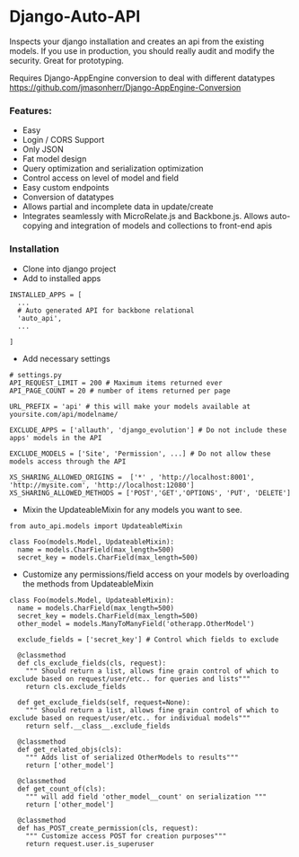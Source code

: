 Django-Auto-API
===============

Inspects your django installation and creates an api from the existing models.  If you use in production, you should really audit and modify the security.  Great for prototyping.  

Requires Django-AppEngine conversion to deal with different datatypes
https://github.com/jmasonherr/Django-AppEngine-Conversion

### Features:
- Easy
- Login / CORS Support
- Only JSON
- Fat model design
- Query optimization and serialization optimization
- Control access on level of model and field
- Easy custom endpoints
- Conversion of datatypes
- Allows partial and incomplete data in update/create
- Integrates seamlessly with MicroRelate.js and Backbone.js.  Allows auto-copying and integration of models and collections to front-end apis

### Installation

- Clone into django project
- Add to installed apps
```
INSTALLED_APPS = [
  ...
  # Auto generated API for backbone relational
  'auto_api',
  ...

]
```

- Add necessary settings


```
# settings.py
API_REQUEST_LIMIT = 200 # Maximum items returned ever
API_PAGE_COUNT = 20 # number of items returned per page

URL_PREFIX = 'api' # this will make your models available at yoursite.com/api/modelname/

EXCLUDE_APPS = ['allauth', 'django_evolution'] # Do not include these apps' models in the API

EXCLUDE_MODELS = ['Site', 'Permission', ...] # Do not allow these models access through the API

XS_SHARING_ALLOWED_ORIGINS =  ['*' , 'http://localhost:8001', 'http://mysite.com', 'http://localhost:12080']
XS_SHARING_ALLOWED_METHODS = ['POST','GET','OPTIONS', 'PUT', 'DELETE']
```

- Mixin the UpdateableMixin for any models you want to see.

``` 
from auto_api.models import UpdateableMixin

class Foo(models.Model, UpdateableMixin):
  name = models.CharField(max_length=500)
  secret_key = models.CharField(max_length=500)

```

- Customize any permissions/field access on your models by overloading the methods from UpdateableMixin

```
class Foo(models.Model, UpdateableMixin):
  name = models.CharField(max_length=500)
  secret_key = models.CharField(max_length=500)
  other_model = models.ManyToManyField('otherapp.OtherModel')
  
  exclude_fields = ['secret_key'] # Control which fields to exclude
    
  @classmethod
  def cls_exclude_fields(cls, request):
    """ Should return a list, allows fine grain control of which to exclude based on request/user/etc.. for queries and lists"""
    return cls.exclude_fields

  def get_exclude_fields(self, request=None):
    """ Should return a list, allows fine grain control of which to exclude based on request/user/etc.. for individual models"""
    return self.__class__.exclude_fields

  @classmethod
  def get_related_objs(cls):
    """ Adds list of serialized OtherModels to results"""
    return ['other_model']

  @classmethod
  def get_count_of(cls):
    """ will add field 'other_model__count' on serialization """
    return ['other_model']

  @classmethod
  def has_POST_create_permission(cls, request):
    """ Customize access POST for creation purposes"""
    return request.user.is_superuser




```





